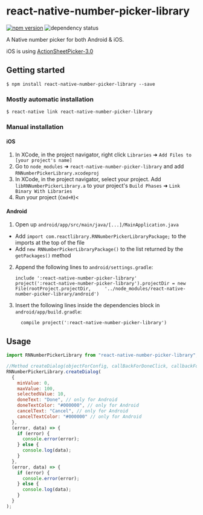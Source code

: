 # react-native-number-picker-library

[![npm version](https://img.shields.io/npm/v/react-native-number-picker-library.svg?style=flat-square)](https://www.npmjs.com/package/react-native-number-picker-library) <a><img src="https://david-dm.org/crabbynguyen/react-native-number-picker.svg?style=flat-square" alt="dependency status"></a>

A Native number picker for both Android & iOS.

iOS is using [ActionSheetPicker-3.0](http://skywinder.github.io/ActionSheetPicker-3.0/)

## Getting started

`$ npm install react-native-number-picker-library --save`

### Mostly automatic installation

`$ react-native link react-native-number-picker-library`

### Manual installation

#### iOS

1. In XCode, in the project navigator, right click `Libraries` ➜ `Add Files to [your project's name]`
2. Go to `node_modules` ➜ `react-native-number-picker-library` and add `RNNumberPickerLibrary.xcodeproj`
3. In XCode, in the project navigator, select your project. Add `libRNNumberPickerLibrary.a` to your project's `Build Phases` ➜ `Link Binary With Libraries`
4. Run your project (`Cmd+R`)<

#### Android

1. Open up `android/app/src/main/java/[...]/MainApplication.java`

- Add `import com.reactlibrary.RNNumberPickerLibraryPackage;` to the imports at the top of the file
- Add `new RNNumberPickerLibraryPackage()` to the list returned by the `getPackages()` method

2. Append the following lines to `android/settings.gradle`:
   ```
   include ':react-native-number-picker-library'
   project(':react-native-number-picker-library').projectDir = new File(rootProject.projectDir, 	'../node_modules/react-native-number-picker-library/android')
   ```
3. Insert the following lines inside the dependencies block in `android/app/build.gradle`:
   ```
     compile project(':react-native-number-picker-library')
   ```

## Usage

```javascript
import RNNumberPickerLibrary from "react-native-number-picker-library";

//Method createDialog(objectForConfig, callBackForDoneClick, callbackForCancelClick)
RNNumberPickerLibrary.createDialog(
  {
    minValue: 0,
    maxValue: 100,
    selectedValue: 10,
    doneText: "Done", // only for Android
    doneTextColor: "#000000", // only for Android
    cancelText: "Cancel", // only for Android
    cancelTextColor: "#000000" // only for Android
  },
  (error, data) => {
    if (error) {
      console.error(error);
    } else {
      console.log(data);
    }
  },
  (error, data) => {
    if (error) {
      console.error(error);
    } else {
      console.log(data);
    }
  }
);
```
